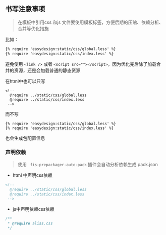 ## 书写注意事项

> 在模板中引用css 和js 文件要使用模板标签，方便后期的压缩、依赖分析、合并等优化措施

比如：
```html
{% require 'easydesign:static/css/global.less' %}
{% require 'easydesign:static/css/index.less' %}
```

避免使用 ``<link />`` 或者 ``<script src=""></script>``，因为优化完后除了加载合并的资源，还是会加载普通的静态资源

在html中也可以只写

```
<!--
  @require ../static/css/global.less
  @require ../static/css/index.less
 -->
```
而不写
```
{% require 'easydesign:static/css/global.less' %}
{% require 'easydesign:static/css/index.less' %}
```
也会生成包配置信息

### 声明依赖

> 使用 `` fis-prepackager-auto-pack`` 插件会自动分析依赖生成 pack.json

- html 中声明css依赖

```html
<!--
  @require ../static/css/global.less
  @require ../static/css/index.less
 -->
```

- js中声明依赖css依赖

```javascript
/**
 * @require alias.css
 */
```


